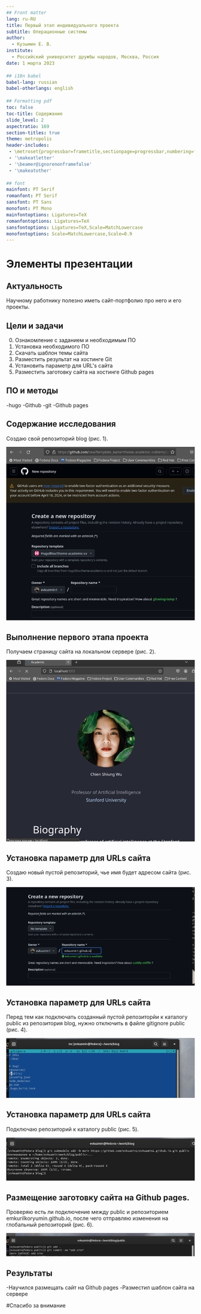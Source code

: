 ```yaml
---
## Front matter
lang: ru-RU
title: Первый этап индивидуального проекта
subtitle: Операционные системы
author:
  - Кузьмин Е. В.
institute:
  - Российский университет дружбы народов, Москва, Россия
date: 1 марта 2023

## i18n babel
babel-lang: russian
babel-otherlangs: english

## Formatting pdf
toc: false
toc-title: Содержание
slide_level: 2
aspectratio: 169
section-titles: true
theme: metropolis
header-includes:
 - \metroset{progressbar=frametitle,sectionpage=progressbar,numbering=fraction}
 - '\makeatletter'
 - '\beamer@ignorenonframefalse'
 - '\makeatother'
 
## font
mainfont: PT Serif
romanfont: PT Serif
sansfont: PT Sans
monofont: PT Mono
mainfontoptions: Ligatures=TeX
romanfontoptions: Ligatures=TeX
sansfontoptions: Ligatures=TeX,Scale=MatchLowercase
monofontoptions: Scale=MatchLowercase,Scale=0.9
---
```


# Элементы презентации

## Актуальность

Научному работнику полезно иметь сайт-портфолио про него и его проекты.

## Цели и задачи

 0. Ознакомление с заданием и необходимым ПО
 1. Установка необходимого ПО
 2. Скачать шаблон темы сайта 
 3. Разместить результат на хостинге Git
 4. Установить параметр для URL's сайта 
 5. Разместить заготовку сайта на хостинге Github pages

## ПО и методы

-hugo
-Github
-git
-Github pages



## Содержание исследования

 Создаю свой репозиторий blog (рис. 1).

![Создание репозитори я](image/5.png)

## Выполнение первого этапа проекта

 Получаем страницу сайта на локальном сервере (рис. 2).

![Страница сайта на локальном сервере](image/10.png)

## Установка параметр для URLs сайта

 Создаю новый пустой репозиторий, чье имя будет адресом сайта (рис. 3).

![Создание репозитория](image/11.png)

## Установка параметр для URLs сайта

 Перед тем как подключать созданный пустой репозиторйи к каталогу public из репозитория blog, нужно отключить в файле gitignore publiс (рис. 4).

![Работа с файлами](image/15.png)

## Установка параметр для URLs сайта

 Подключаю репозиторий к каталогу public (рис. 5).

![Подключение репозитория](image/16.png)

## Размещение заготовку сайта на Github pages.

 Проверяю есть ли подключение между public и репозиторием emkurilkoryumin.github.io, после чего отправляю изменения на глобальный репозиторий (рис. 6).

![Проверка и отправка](image/18.png)


## Результаты

-Научился размещать сайт на Github pages
-Разместил шаблон сайта на сервере

#Спасибо за внимание


